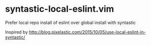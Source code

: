 # syntastic-local-eslint.vim

Prefer local repo install of eslint over global install with syntastic

Inspired by http://blog.pixelastic.com/2015/10/05/use-local-eslint-in-syntastic/
